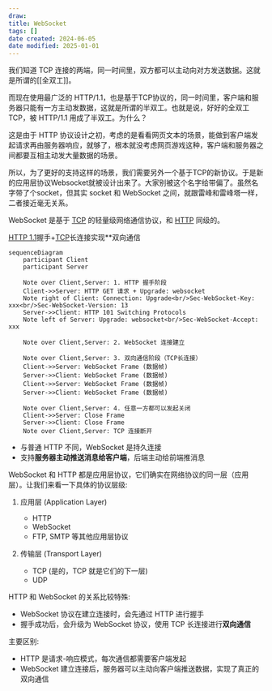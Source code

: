```yaml
---
draw:
title: WebSocket
tags: []
date created: 2024-06-05
date modified: 2025-01-01
---
```


我们知道 TCP 连接的两端，同一时间里，双方都可以主动向对方发送数据。这就是所谓的[[全双工]]。

而现在使用最广泛的 HTTP/1.1，也是基于TCP协议的，同一时间里，客户端和服务器只能有一方主动发数据，这就是所谓的半双工。也就是说，好好的全双工 TCP，被 HTTP/1.1 用成了半双工。为什么？

这是由于 HTTP 协议设计之初，考虑的是看看网页文本的场景，能做到客户端发起请求再由服务器响应，就够了，根本就没考虑网页游戏这种，客户端和服务器之间都要互相主动发大量数据的场景。

所以，为了更好的支持这样的场景，我们需要另外一个基于TCP的新协议。于是新的应用层协议Websocket就被设计出来了。大家别被这个名字给带偏了。虽然名字带了个socket，但其实 socket 和 WebSocket 之间，就跟雷峰和雷峰塔一样，二者接近毫无关系。

WebSocket 是基于 [TCP](TCP.md) 的轻量级网络通信协议，和 [HTTP](HTTP.md) 同级的。

[HTTP 1.1](HTTP%201.1.md)握手+[TCP](TCP.md)长连接实现**双向通信

```mermaid
sequenceDiagram
    participant Client
    participant Server
    
    Note over Client,Server: 1. HTTP 握手阶段
    Client->>Server: HTTP GET 请求 + Upgrade: websocket
    Note right of Client: Connection: Upgrade<br/>Sec-WebSocket-Key: xxx<br/>Sec-WebSocket-Version: 13
    Server->>Client: HTTP 101 Switching Protocols
    Note left of Server: Upgrade: websocket<br/>Sec-WebSocket-Accept: xxx
    
    Note over Client,Server: 2. WebSocket 连接建立
    
    Note over Client,Server: 3. 双向通信阶段（TCP长连接）
    Client->>Server: WebSocket Frame (数据帧)
    Server->>Client: WebSocket Frame (数据帧)
    Client->>Server: WebSocket Frame (数据帧)
    Server->>Client: WebSocket Frame (数据帧)
    
    Note over Client,Server: 4. 任意一方都可以发起关闭
    Client->>Server: Close Frame
    Server->>Client: Close Frame
    Note over Client,Server: TCP 连接断开
```

- 与普通 HTTP 不同，WebSocket 是持久连接
- 支持**服务器主动推送消息给客户端**，后端主动给前端推消息

WebSocket 和 HTTP 都是应用层协议，它们确实在网络协议的同一层（应用层）。让我们来看一下具体的协议层级:

1. 应用层 (Application Layer)
   - HTTP
   - WebSocket
   - FTP, SMTP 等其他应用层协议

2. 传输层 (Transport Layer)
   - TCP (是的，TCP 就是它们的下一层)
   - UDP

HTTP 和 WebSocket 的关系比较特殊:

- WebSocket 协议在建立连接时，会先通过 HTTP 进行握手
- 握手成功后，会升级为 WebSocket 协议，使用 TCP 长连接进行**双向通信**

主要区别:

- HTTP 是请求-响应模式，每次通信都需要客户端发起
- WebSocket 建立连接后，服务器可以主动向客户端推送数据，实现了真正的双向通信
